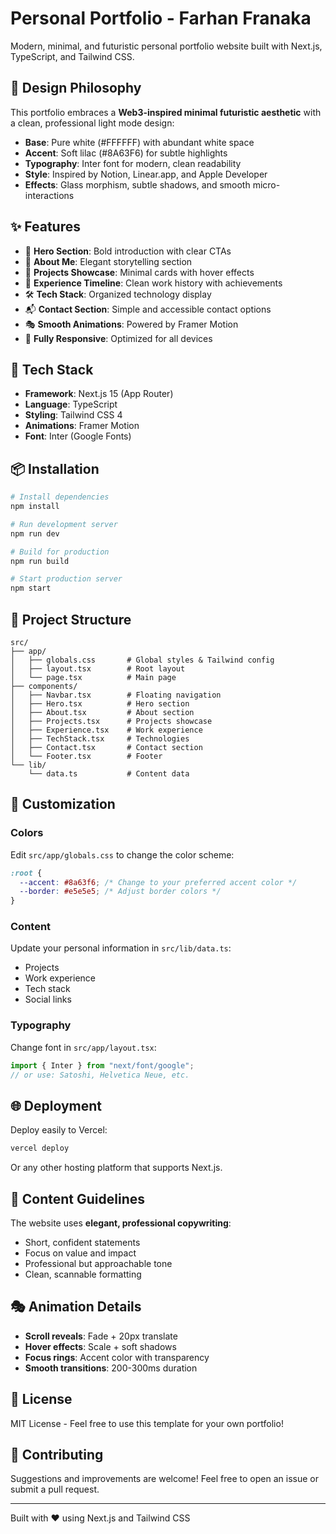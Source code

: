 # Personal Portfolio - Farhan Franaka

Modern, minimal, and futuristic personal portfolio website built with Next.js, TypeScript, and Tailwind CSS.

## 🎨 Design Philosophy

This portfolio embraces a **Web3-inspired minimal futuristic aesthetic** with a clean, professional light mode design:

- **Base**: Pure white (#FFFFFF) with abundant white space
- **Accent**: Soft lilac (#8A63F6) for subtle highlights
- **Typography**: Inter font for modern, clean readability
- **Style**: Inspired by Notion, Linear.app, and Apple Developer
- **Effects**: Glass morphism, subtle shadows, and smooth micro-interactions

## ✨ Features

- 🎯 **Hero Section**: Bold introduction with clear CTAs
- 📖 **About Me**: Elegant storytelling section
- 💼 **Projects Showcase**: Minimal cards with hover effects
- 🏢 **Experience Timeline**: Clean work history with achievements
- 🛠️ **Tech Stack**: Organized technology display
- 📬 **Contact Section**: Simple and accessible contact options
- 🎭 **Smooth Animations**: Powered by Framer Motion
- 📱 **Fully Responsive**: Optimized for all devices

## 🚀 Tech Stack

- **Framework**: Next.js 15 (App Router)
- **Language**: TypeScript
- **Styling**: Tailwind CSS 4
- **Animations**: Framer Motion
- **Font**: Inter (Google Fonts)

## 📦 Installation

```bash
# Install dependencies
npm install

# Run development server
npm run dev

# Build for production
npm run build

# Start production server
npm start
```

## 🎯 Project Structure

```
src/
├── app/
│   ├── globals.css       # Global styles & Tailwind config
│   ├── layout.tsx        # Root layout
│   └── page.tsx          # Main page
├── components/
│   ├── Navbar.tsx        # Floating navigation
│   ├── Hero.tsx          # Hero section
│   ├── About.tsx         # About section
│   ├── Projects.tsx      # Projects showcase
│   ├── Experience.tsx    # Work experience
│   ├── TechStack.tsx     # Technologies
│   ├── Contact.tsx       # Contact section
│   └── Footer.tsx        # Footer
└── lib/
    └── data.ts           # Content data
```

## 🎨 Customization

### Colors

Edit `src/app/globals.css` to change the color scheme:

```css
:root {
  --accent: #8a63f6; /* Change to your preferred accent color */
  --border: #e5e5e5; /* Adjust border colors */
}
```

### Content

Update your personal information in `src/lib/data.ts`:

- Projects
- Work experience
- Tech stack
- Social links

### Typography

Change font in `src/app/layout.tsx`:

```typescript
import { Inter } from "next/font/google";
// or use: Satoshi, Helvetica Neue, etc.
```

## 🌐 Deployment

Deploy easily to Vercel:

```bash
vercel deploy
```

Or any other hosting platform that supports Next.js.

## 📝 Content Guidelines

The website uses **elegant, professional copywriting**:

- Short, confident statements
- Focus on value and impact
- Professional but approachable tone
- Clean, scannable formatting

## 🎭 Animation Details

- **Scroll reveals**: Fade + 20px translate
- **Hover effects**: Scale + soft shadows
- **Focus rings**: Accent color with transparency
- **Smooth transitions**: 200-300ms duration

## 📄 License

MIT License - Feel free to use this template for your own portfolio!

## 🤝 Contributing

Suggestions and improvements are welcome! Feel free to open an issue or submit a pull request.

---

Built with ❤️ using Next.js and Tailwind CSS
